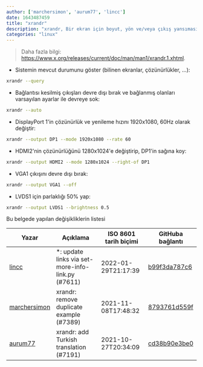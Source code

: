 ```yaml
---
author: ['marchersimon', 'aurum77', 'lincc']
date: 1643487459
title: "xrandr"
description: "xrandr, Bir ekran için boyut, yön ve/veya çıkış yansımasını ayarla."
categories: "linux"
---
```

> Daha fazla bilgi: <https://www.x.org/releases/current/doc/man/man1/xrandr.1.xhtml>.

- Sistemin mevcut durumunu göster (bilinen ekranlar, çözünürlükler, ...):

```bash
xrandr --query
```

- Bağlantısı kesilmiş çıkışları devre dışı bırak ve bağlanmış olanları varsayılan ayarlar ile devreye sok:

```bash
xrandr --auto
```

- DisplayPort 1'in çözünürlük ve yenileme hızını 1920x1080, 60Hz olarak değiştir:

```bash
xrandr --output DP1 --mode 1920x1080 --rate 60
```

- HDMI2'nin çözünürlüğünü 1280x1024'e değiştirip, DP1'in sağına koy:

```bash
xrandr --output HDMI2 --mode 1280x1024 --right-of DP1
```

- VGA1 çıkışını devre dışı bırak:

```bash
xrandr --output VGA1 --off
```

- LVDS1 için parlaklığı 50% yap:

```bash
xrandr --output LVDS1 --brightness 0.5
```
Bu belgede yapılan değişikliklerin listesi


Yazar | Açıklama | ISO 8601 tarih biçimi | GitHuba bağlantı
------|-----|-----|-----
[lincc](mailto:46962923+blueskyson@users.noreply.github.com) | *: update links via set-more-info-link.py (#7611) | 2022-01-29T21:17:39 | [b99f3da787c6](https://github.com/tldr-pages/tldr/commit/b99f3da787c6f43a545b9cb5ebd8265b1367fbc4)
[marchersimon](mailto:50295997+marchersimon@users.noreply.github.com) | xrandr: remove duplicate example (#7389) | 2021-11-08T17:48:32 | [8793761d559f](https://github.com/tldr-pages/tldr/commit/8793761d559fedf3cb9f1a58705cbd044cba4cde)
[aurum77](mailto:58880138+aurum77@users.noreply.github.com) | xrandr: add Turkish translation (#7191) | 2021-10-27T20:34:09 | [cd38b90e3be0](https://github.com/tldr-pages/tldr/commit/cd38b90e3be0af731ea88f91724c4f6c84c5ddfe)

